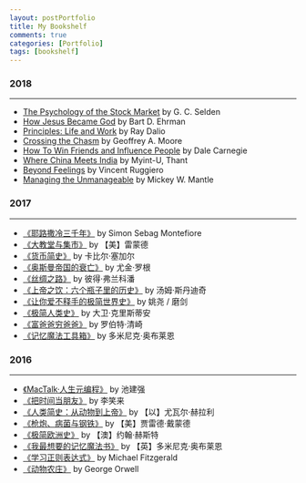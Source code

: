 ```yaml
---
layout: postPortfolio
title: My Bookshelf
comments: true
categories: [Portfolio]
tags: [bookshelf]
---  
```


### 2018
-------------

* [The Psychology of the Stock Market](https://www.amazon.com/gp/product/B001C4PTUY/ref=oh_aui_d_detailpage_o02_?ie=UTF8&psc=1) by G. C. Selden    
* [How Jesus Became God](https://www.amazon.com/gp/product/B00DB39V2Q/ref=oh_aui_d_detailpage_o01_?ie=UTF8&psc=1) by Bart D. Ehrman       
* [Principles: Life and Work](https://www.amazon.com/gp/product/B071CTK28D/ref=oh_aui_d_detailpage_o00_?ie=UTF8&psc=1) by Ray Dalio    
* [Crossing the Chasm](https://www.scribd.com/book/197209100/Crossing-the-Chasm-3rd-Edition-Marketing-and-Selling-Disruptive-Products-to-Mainstream-Customers) by Geoffrey A. Moore       
* [How To Win Friends and Influence People](https://www.scribd.com/book/224349281/How-To-Win-Friends-and-Influence-People) by Dale Carnegie           
* [Where China Meets India](https://www.amazon.com/Where-China-Meets-India-Crossroads/dp/0374533520) by Myint-U, Thant       
* [Beyond Feelings](https://www.amazon.com/Beyond-Feelings-Guide-Critical-Thinking/dp/0078038189/ref=sr_1_1?s=books&ie=UTF8&qid=1544025781&sr=1-1&keywords=Beyond+Feelings) by Vincent Ruggiero       
* [Managing the Unmanageable](https://www.amazon.com/Managing-Unmanageable-Insights-Software-People/dp/032182203X/ref=sr_1_1?s=books&ie=UTF8&qid=1544025720&sr=1-1&keywords=managing+the+unmanageable) by Mickey W. Mantle



### 2017
-------------

* [《耶路撒冷三千年》](https://book.douban.com/subject/22638869/) by Simon Sebag Montefiore  
* [《大教堂与集市》](https://book.douban.com/subject/25881855/) by 【美】雷蒙德
* [《货币简史》](https://book.douban.com/subject/26772766/) by 卡比尔·塞加尔
* [《奥斯曼帝国的衰亡》](https://book.douban.com/subject/26869694/) by 尤金·罗根
* [《丝绸之路》](https://book.douban.com/subject/26853835/) by 彼得·弗兰科潘 
* [《上帝之饮：六个瓶子里的历史》](https://book.douban.com/subject/26827323/) by 汤姆·斯丹迪奇 
* [《让你爱不释手的极简世界史》](https://book.douban.com/subject/26808901/) by 姚尧 / 磨剑
* [《极简人类史》]() by 大卫·克里斯蒂安    
* [《富爸爸穷爸爸》]() by 罗伯特·清崎    
* [《记忆魔法工具箱》]() by 多米尼克·奥布莱恩    


### 2016
-------------

* [《MacTalk·人生元编程》](https://www.amazon.cn/dp/B00ID5UV30) by 池建强
* [《把时间当朋友》](http://zhibimo.com/books/xiaolai/ba-shi-jian-dang-zuo-peng-you/) by 李笑来
* [《人类简史：从动物到上帝》](https://book.douban.com/subject/25985021/) by 【以】尤瓦尔·赫拉利
* [《枪炮、病菌与钢铁》](https://book.douban.com/subject/1813841/) by 【美】贾雷德·戴蒙德
* [《极简欧洲史》](https://book.douban.com/subject/5366248/) by 【澳】约翰·赫斯特
* [《我最想要的记忆魔法书》](https://book.douban.com/subject/6710983/) by 【英】多米尼克·奥布莱恩
* [《学习正则表达式》](https://book.douban.com/subject/22601258/) by Michael Fitzgerald
* [《动物农庄》](https://book.douban.com/subject/1003419/) by George Orwell